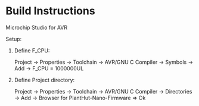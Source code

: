 # Build Instructions
Microchip Studio for AVR

Setup:
1. Define F_CPU:

	Project -> Properties -> Toolchain -> AVR/GNU C Compiler -> Symbols -> Add -> F_CPU = 1000000UL


2. Define Project directory:

	Project -> Properties -> Toolchain -> AVR/GNU C Compiler -> Directories -> Add -> Browser for PlantHut-Nano-Firmware => Ok

